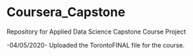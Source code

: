 # Coursera_Capstone
Repository for Applied Data Science Capstone Course Project

-04/05/2020- Uploaded the TorontoFINAL file for the course.
